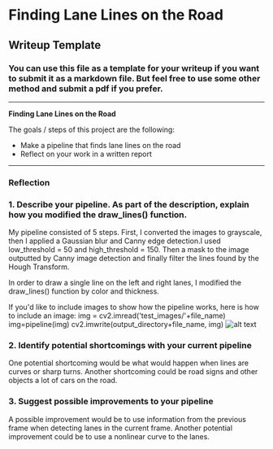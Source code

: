 # **Finding Lane Lines on the Road** 

## Writeup Template

### You can use this file as a template for your writeup if you want to submit it as a markdown file. But feel free to use some other method and submit a pdf if you prefer.

---

**Finding Lane Lines on the Road**

The goals / steps of this project are the following:
* Make a pipeline that finds lane lines on the road
* Reflect on your work in a written report


[//]: # (Image References)

[image1]: ./examples/grayscale.jpg "Grayscale"

---

### Reflection

### 1. Describe your pipeline. As part of the description, explain how you modified the draw_lines() function.

My pipeline consisted of 5 steps. First, I converted the images to grayscale, then I applied a Gaussian blur and Canny edge detection.I used low_threshold = 50 and high_threshold = 150. 
Then a mask to the image outputted by Canny image detection and finally filter the lines found by the Hough Transform.

In order to draw a single line on the left and right lanes, I modified the draw_lines() function by color and thickness.

If you'd like to include images to show how the pipeline works, here is how to include an image: 
    img = cv2.imread('test_images/'+file_name)
    img=pipeline(img)
    cv2.imwrite(output_directory+file_name, img)
![alt text][image1]


### 2. Identify potential shortcomings with your current pipeline


One potential shortcoming would be what would happen when lines are curves or sharp turns. 
Another shortcoming could be road signs and other objects a lot of cars on the road.


### 3. Suggest possible improvements to your pipeline

A possible improvement would be to use information from the previous frame when detecting lanes in the current frame.
Another potential improvement could be to use a nonlinear curve to the lanes.
